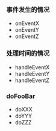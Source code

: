 ### 事件发生的情况

- onEventX
- onEventY
- onEventZ

### 处理时间的情况
- handleEventX
- handleEventY
- handleEventZ

### doFooBar
- doXXX
- doYYY
- doZZZ
